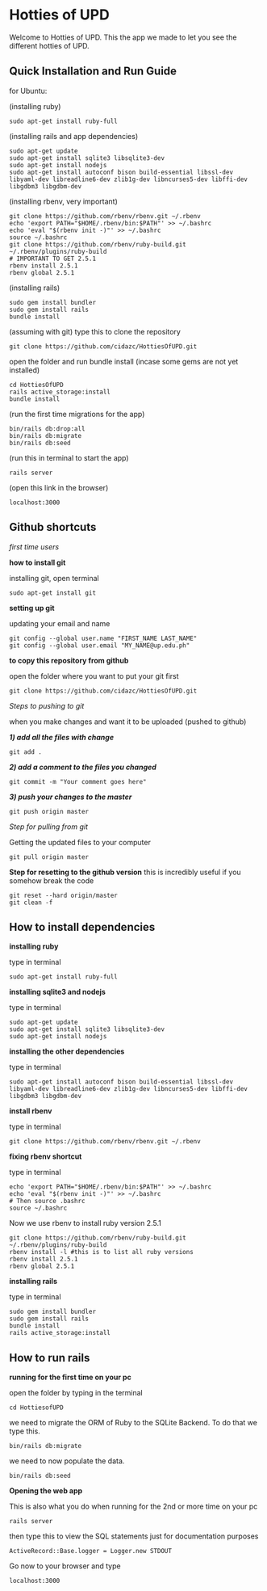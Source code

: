 # Hotties of UPD

Welcome to Hotties of UPD. This the app we made to let you see the different hotties of UPD.

## Quick Installation and Run Guide
for Ubuntu:

(installing ruby)
```
sudo apt-get install ruby-full
```

(installing rails and app dependencies)
```
sudo apt-get update
sudo apt-get install sqlite3 libsqlite3-dev
sudo apt-get install nodejs
sudo apt-get install autoconf bison build-essential libssl-dev libyaml-dev libreadline6-dev zlib1g-dev libncurses5-dev libffi-dev libgdbm3 libgdbm-dev
```

(installing rbenv, very important)
```
git clone https://github.com/rbenv/rbenv.git ~/.rbenv
echo 'export PATH="$HOME/.rbenv/bin:$PATH"' >> ~/.bashrc
echo 'eval "$(rbenv init -)"' >> ~/.bashrc
source ~/.bashrc
git clone https://github.com/rbenv/ruby-build.git ~/.rbenv/plugins/ruby-build
# IMPORTANT TO GET 2.5.1
rbenv install 2.5.1
rbenv global 2.5.1
```
(installing rails)
```
sudo gem install bundler
sudo gem install rails
bundle install
```

(assuming with git)
type this to clone the repository
```
git clone https://github.com/cidazc/HottiesOfUPD.git
```

open the folder and run bundle install (incase some gems are not yet installed)
```
cd HottiesOfUPD
rails active_storage:install
bundle install
```

(run the first time migrations for the app)
```
bin/rails db:drop:all
bin/rails db:migrate
bin/rails db:seed
```

(run this in terminal to start the app)
```
rails server
```
(open this link in the browser)
```
localhost:3000
```


## Github shortcuts

*first time users*

**how to install git**

installing git, open terminal

```
sudo apt-get install git
```

**setting up git**

updating your email and name

```
git config --global user.name "FIRST_NAME LAST_NAME"
git config --global user.email "MY_NAME@up.edu.ph"
```

**to copy this repository from github**

open the folder where you want to put your git first
```
git clone https://github.com/cidazc/HottiesOfUPD.git
```

*Steps to pushing to git*

when you make changes and want it to be uploaded (pushed to github)

***1) add all the files with change***
```
git add .
```

***2) add a comment to the files you changed***
```
git commit -m "Your comment goes here"
```

***3) push your changes to the master***
```
git push origin master
```


*Step for pulling from git*

Getting the updated files to your computer
```
git pull origin master
```

**Step for resetting to the github version**
this is incredibly useful if you somehow break the code
```
git reset --hard origin/master
git clean -f

```

## How to install dependencies

**installing ruby**

type in terminal
```
sudo apt-get install ruby-full
```

**installing sqlite3 and nodejs**

type in terminal
```
sudo apt-get update
sudo apt-get install sqlite3 libsqlite3-dev
sudo apt-get install nodejs
```

**installing the other dependencies**

type in terminal
```
sudo apt-get install autoconf bison build-essential libssl-dev libyaml-dev libreadline6-dev zlib1g-dev libncurses5-dev libffi-dev libgdbm3 libgdbm-dev
```

**install rbenv**

type in terminal
```
git clone https://github.com/rbenv/rbenv.git ~/.rbenv
```

**fixing rbenv shortcut**

type in terminal
```
echo 'export PATH="$HOME/.rbenv/bin:$PATH"' >> ~/.bashrc
echo 'eval "$(rbenv init -)"' >> ~/.bashrc
# Then source .bashrc
source ~/.bashrc
```

Now we use rbenv to install ruby version 2.5.1
```
git clone https://github.com/rbenv/ruby-build.git ~/.rbenv/plugins/ruby-build
rbenv install -l #this is to list all ruby versions
rbenv install 2.5.1
rbenv global 2.5.1
```


**installing rails**

type in terminal
```
sudo gem install bundler
sudo gem install rails
bundle install
rails active_storage:install
```

## How to run rails

**running for the first time on your pc**

open the folder by
typing in the terminal
```
cd HottiesofUPD
```

we need to migrate the ORM of Ruby to the SQLite Backend. To do that we type this.
```
bin/rails db:migrate
```
we need to now populate the data.
```
bin/rails db:seed
```


**Opening the web app**

This is also what you do when running for the 2nd or more time on your pc
```
rails server
```

then type this to view the SQL statements
just for documentation purposes
```
ActiveRecord::Base.logger = Logger.new STDOUT
```


Go now to your browser and type

```
localhost:3000
```
